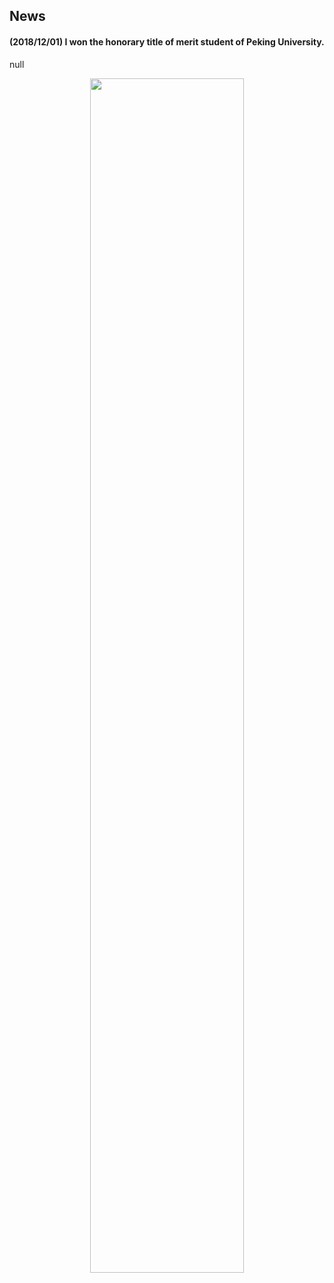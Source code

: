 ## News

#### (2018/12/01) I won the honorary title of merit student of Peking University.

null

<center><img src="./images/A_Sequential_Compressed_Spectrum.jpg" width="70%"></center>












